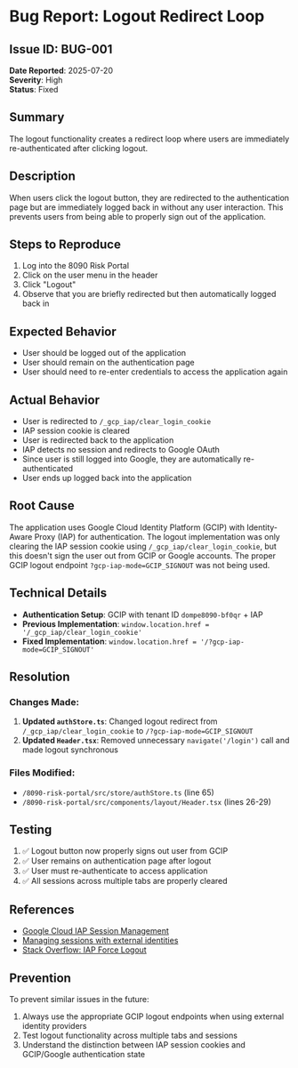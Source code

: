 # Bug Report: Logout Redirect Loop

## Issue ID: BUG-001
**Date Reported**: 2025-07-20  
**Severity**: High  
**Status**: Fixed  

## Summary
The logout functionality creates a redirect loop where users are immediately re-authenticated after clicking logout.

## Description
When users click the logout button, they are redirected to the authentication page but are immediately logged back in without any user interaction. This prevents users from being able to properly sign out of the application.

## Steps to Reproduce
1. Log into the 8090 Risk Portal
2. Click on the user menu in the header
3. Click "Logout"
4. Observe that you are briefly redirected but then automatically logged back in

## Expected Behavior
- User should be logged out of the application
- User should remain on the authentication page
- User should need to re-enter credentials to access the application again

## Actual Behavior
- User is redirected to `/_gcp_iap/clear_login_cookie`
- IAP session cookie is cleared
- User is redirected back to the application
- IAP detects no session and redirects to Google OAuth
- Since user is still logged into Google, they are automatically re-authenticated
- User ends up logged back into the application

## Root Cause
The application uses Google Cloud Identity Platform (GCIP) with Identity-Aware Proxy (IAP) for authentication. The logout implementation was only clearing the IAP session cookie using `/_gcp_iap/clear_login_cookie`, but this doesn't sign the user out from GCIP or Google accounts. The proper GCIP logout endpoint `?gcp-iap-mode=GCIP_SIGNOUT` was not being used.

## Technical Details
- **Authentication Setup**: GCIP with tenant ID `dompe8090-bf0qr` + IAP
- **Previous Implementation**: `window.location.href = '/_gcp_iap/clear_login_cookie'`
- **Fixed Implementation**: `window.location.href = '/?gcp-iap-mode=GCIP_SIGNOUT'`

## Resolution
### Changes Made:
1. **Updated `authStore.ts`**: Changed logout redirect from `/_gcp_iap/clear_login_cookie` to `/?gcp-iap-mode=GCIP_SIGNOUT`
2. **Updated `Header.tsx`**: Removed unnecessary `navigate('/login')` call and made logout synchronous

### Files Modified:
- `/8090-risk-portal/src/store/authStore.ts` (line 65)
- `/8090-risk-portal/src/components/layout/Header.tsx` (lines 26-29)

## Testing
1. ✅ Logout button now properly signs out user from GCIP
2. ✅ User remains on authentication page after logout
3. ✅ User must re-authenticate to access application
4. ✅ All sessions across multiple tabs are properly cleared

## References
- [Google Cloud IAP Session Management](https://cloud.google.com/iap/docs/sessions-howto)
- [Managing sessions with external identities](https://cloud.google.com/iap/docs/external-identity-sessions)
- [Stack Overflow: IAP Force Logout](https://stackoverflow.com/questions/47329783/google-cloud-identity-aware-proxy-iap-force-logout)

## Prevention
To prevent similar issues in the future:
1. Always use the appropriate GCIP logout endpoints when using external identity providers
2. Test logout functionality across multiple tabs and sessions
3. Understand the distinction between IAP session cookies and GCIP/Google authentication state